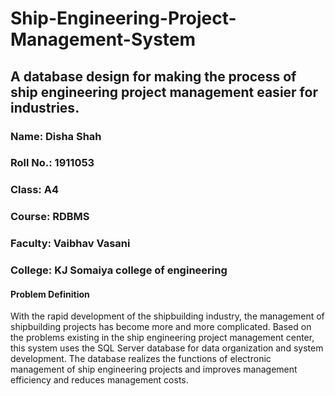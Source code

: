 # Ship-Engineering-Project-Management-System
## A database design for making the process of ship engineering project management easier for industries.

### Name: Disha Shah

### Roll No.: 1911053

### Class: A4

### Course: RDBMS

### Faculty: Vaibhav Vasani

### College: KJ Somaiya college of engineering

#### Problem Definition

With the rapid development of the shipbuilding industry, the management of shipbuilding projects has become more and more complicated. Based on the problems existing in the ship engineering project management center, this system uses the SQL Server database for data organization and system development. The database realizes the functions of electronic management of ship engineering projects and improves management efficiency and reduces management costs.


